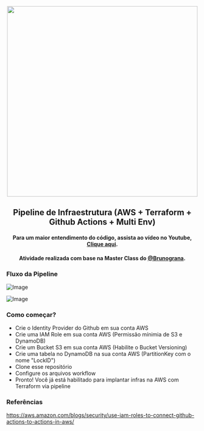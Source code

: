 
<p align="center"><img src="https://github.com/user-attachments/assets/39c1481a-124f-45b5-bff6-b71b0777faf1" width="500"/></p>

<h2 align="center"><strong> Pipeline de Infraestrutura (AWS + Terraform + Github Actions + Multi Env) </strong></h2>

<h4 align="center">
  Para um maior entendimento do código, assista ao vídeo no Youtube, <a href="https://www.youtube.com/watch?v=1TNAUW7_bC0">Clique aqui</a>. 

<h4 align="center">
  Atividade realizada com base na Master Class do 
  <a href="https://github.com/buildrun-tech">@Brunograna</a>.
</h4>

### Fluxo da Pipeline

![Image](https://github.com/user-attachments/assets/618feb78-93db-4591-9a5d-5d39000b67c2)

![Image](https://github.com/user-attachments/assets/23b9915b-ade0-49aa-a15d-b3662977130e)

### Como começar?

 * Crie o Identity Provider do Github em sua conta AWS
 * Crie uma IAM Role em sua conta AWS (Permissão mínimia de S3 e DynamoDB)
 * Crie um Bucket S3 em sua conta AWS (Habilite o Bucket Versioning)
 * Crie uma tabela no DynamoDB na sua conta AWS (PartitionKey com o nome "LockID")
 * Clone esse repositório
 * Configure os arquivos workflow
 * Pronto! Você já está habilitado para implantar infras na AWS com Terraform via pipeline

### Referências

https://aws.amazon.com/blogs/security/use-iam-roles-to-connect-github-actions-to-actions-in-aws/
